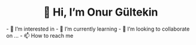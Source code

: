  <h1 align="center"> 👋 Hi, I’m Onur Gültekin </h1>
- 👀 I’m interested in 
- 🌱 I’m currently learning 
- 💞️ I’m looking to collaborate on ...
- 📫 How to reach me 

<!---
OnrGltkn/OnrGltkn is a ✨ special ✨ repository because its `README.md` (this file) appears on your GitHub profile.
You can click the Preview link to take a look at your changes.
--->
